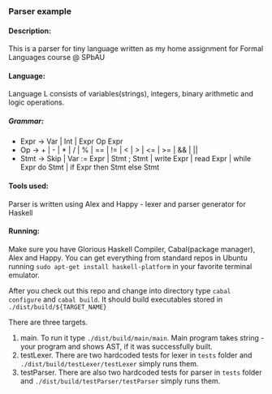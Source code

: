 ### Parser example

#### Description:
This is a parser for tiny language written as my home assignment for Formal Languages course @ SPbAU

#### Language:
Language L consists of variables(strings), integers, binary arithmetic and logic operations.

##### Grammar:  
* Expr -> Var | Int | Expr Op Expr  
* Op -> + | - | * | / | % | == | != | < | > | <= | >= | && | ||
* Stmt -> Skip | Var := Expr | Stmt ; Stmt | write Expr | read Expr | while Expr do Stmt | if Expr then Stmt else Stmt

#### Tools used:
Parser is written using Alex and Happy - lexer and parser generator for Haskell

#### Running:
Make sure you have Glorious Haskell Compiler, Cabal(package manager), Alex and Happy. You can get everything from standard repos in Ubuntu running `sudo apt-get install haskell-platform` in your favorite terminal emulator.

After you check out this repo and change into directory type `cabal configure` and `cabal build`. It should build executables stored in `./dist/build/${TARGET_NAME}`

There are three targets.
1. main. To run it type `./dist/build/main/main`. Main program takes string - your program and shows AST, if it was successfully built.
2. testLexer. There are two hardcoded tests for lexer in `tests` folder and `./dist/build/testLexer/testLexer` simply runs them.
3. testParser. There are also two hardcoded tests for parser in `tests` folder and `./dist/build/testParser/testParser` simply runs them.
